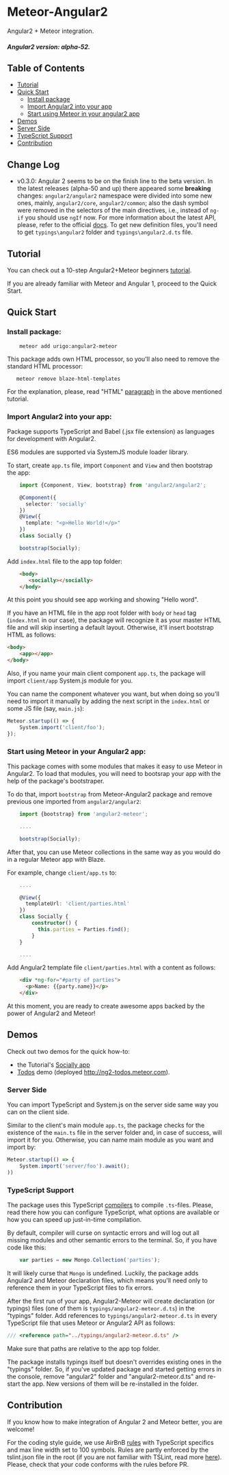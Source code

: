 # Meteor-Angular2
Angular2 + Meteor integration.

##### Angular2 version: alpha-52.

## Table of Contents
* [Tutorial](../../#tutorial)
* [Quick Start](../../#quick-start)
    * [Install package](../../#install-package)
    * [Import Angular2 into your app](../../#import-angular2-into-your-app)
    * [Start using Meteor in your angular2 app](../../#start-using-meteor-in-your-angular2-app)
* [Demos](../../#demos)
* [Server Side](../../#server-side)
* [TypeScript Support](../../#typescript-support)
* [Contribution](../../#contribution)

## Change Log

* v0.3.0: Angular 2 seems to be on the finish line to the beta version. In the latest releases (alpha-50 and up) there appeared some **breaking** changes:
 `angular2/angular2` namespace were divided into some new ones, mainly, `angular2/core`, `angular2/common`; also the dash symbol were removed in the selectors of the main directives, i.e., instead of `ng-if` you should use `ngIf` now. For more information about the latest API, please, refer to the official [docs](https://angular.io/docs/ts/latest/api). To get new definition files, you'll need to get `typings\angular2` folder and `typings\angular2.d.ts` file.

## Tutorial

You can check out a 10-step Angular2+Meteor beginners [tutorial](http://www.angular-meteor.com/tutorials/socially/angular2).

If you are already familiar with Meteor and Angular 1, proceed to the Quick Start.

## Quick Start

### Install package:
````
    meteor add urigo:angular2-meteor
````

This package adds own HTML processor, so you'll also need to remove the standard HTML processor:

````
   meteor remove blaze-html-templates
````

For the explanation, please, read "HTML" [paragraph](http://www.angular-meteor.com/tutorials/socially/angular2/bootstrapping) in the above mentioned tutorial.

### Import Angular2 into your app:
Package supports TypeScript and Babel (.jsx file extension) as languages for development with Angular2.

ES6 modules are supported via SystemJS module loader library.

To start, create `app.ts` file, import `Component` and `View` and then bootstrap the app:
````ts
    import {Component, View, bootstrap} from 'angular2/angular2';

    @Component({
      selector: 'socially'
    })
    @View({
      template: "<p>Hello World!</p>"
    })
    class Socially {}

    bootstrap(Socially);
````

Add `index.html` file to the app top folder:
````html
    <body>
       <socially></socially>
    </body>
````
At this point you should see app working and showing "Hello word".

If you have an HTML file in the app root folder with `body` or `head` tag (`index.html` in our case), the package will recognize it as your master HTML file and will skip inserting a default layout. Otherwise, it'll insert bootstrap HTML as follows:
````html
<body>
    <app></app>
</body>
````
Also, if you name your main client component `app.ts`, the package will import `client/app` System.js module for you.

You can name the component whatever you want, but when doing so you'll need to import it manually by adding the next script in the `index.html` or some JS file (say, `main.js`):
````js
Meteor.startup(() => {
    System.import('client/foo');
});
````

### Start using Meteor in your Angular2 app:
This package comes with some modules that makes it easy to use Meteor in Angular2.
To load that modules, you will need to bootsrap your app with the help of the package's bootstraper.

To do that, import `bootstrap` from Meteor-Angular2 package and remove previous one imported from `angular2/angular2`:

````ts
    import {bootstrap} from 'angular2-meteor';

    ....

    bootstrap(Socially);
````

After that, you can use Meteor collections in the same way as you would do in a regular Meteor app with Blaze.

For example, change `client/app.ts` to:
````ts
    ....

    @View({
      templateUrl: 'client/parties.html'
    })
    class Socially {
        constructor() {
          this.parties = Parties.find();
        }
    }

    ....
````

Add Angular2 template file `client/parties.html` with a content as follows:
````html
    <div *ng-for="#party of parties">
      <p>Name: {{party.name}}</p>
    </div>
````

At this moment, you are ready to create awesome apps backed by the power of Angular2 and Meteor!

## Demos

Check out two demos for the quick how-to:

* the Tutorial's [Socially app](https://github.com/Urigo/meteor-angular2.0-socially)
* [Todos](https://github.com/Urigo/Meteor-Angular2/tree/master/examples/todos) demo (deployed http://ng2-todos.meteor.com).

### Server Side
You can import TypeScript and System.js on the server side same way you can on the client side.

Similar to the client's main module `app.ts`, the package checks for the existence of the `main.ts` file in the server folder and, in case of success, will import it for you. Otherwise, you can name main module as you want and import by:
````ts
Meteor.startup(() => {
    System.import('server/foo').await();
))
````

### TypeScript Support
The package uses this TypeScript [compilers](https://github.com/barbatus/ts-compilers) to compile `.ts`-files. Please, read there how you can configure TypeScript, what options are available or how you can speed up just-in-time compilation.

By default, compiler will curse on syntactic errors and will log out all missing modules and other semantic errors to the terminal.
So, if you have code like this:
````ts
    var parties = new Mongo.Collection('parties');
````
It will likely curse that `Mongo` is undefined. Luckily, the package adds Angular2 and Meteor declaration files, which means you'll need only to reference them in your TypeScript files to fix errors.

After the first run of your app, Angular2-Meteor will create declaration (or typings) files (one of them is `typings/angular2-meteor.d.ts`) in the "typings" folder. Add references to `typings/angular2-meteor.d.ts` in every TypeScript file that uses Meteor or Angular2 API as follows:
````ts
/// <reference path="../typings/angular2-meteor.d.ts" />
````
Make sure that paths are relative to the app top folder.

The package installs typings itself but doesn't overrides existing ones in the "typings" folder. So, if you've 
updated package and started getting errors in the console, remove "angular2" folder and "angular2-meteor.d.ts" and re-start the app. New versions of them will be re-installed in the folder.

## Contribution
If you know how to make integration of Angular 2 and Meteor better, you are welcome!

For the coding style guide, we use AirBnB [rules](https://github.com/airbnb/javascript) with TypeScript specifics and max line width set to 100 symbols. Rules are partly enforced by the tslint.json file in the root (if you are not familiar with TSLint, read more [here](https://github.com/palantir/tslint)). Please, check that your code conforms with the rules before PR.


